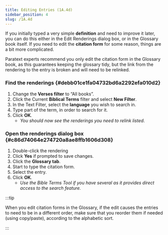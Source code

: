 ```yaml
---
title: Editing Entries (1A.4d)
sidebar_position: 4
slug: /1A.4d
---
```




If you initially typed a very simple **definition** and need to improve it later, you can do this either in the Edit Renderings dialog box, or in the Glossary book itself. If you need to edit the **citation form** for some reason, things are a bit more complicated.


Paratext experts recommend you only edit the citation form in the Glossary book, as this guarantees keeping the glossary tidy, but the link from the rendering to the entry is broken and will need to be relinked.


### Find the renderings[](https://manual.paratext.org/Video-summaries/Stage-1/Additional/1A.4d#find-the-renderings) {#debb01ce1fa04732bd6a2292efa010d2}

1. Change the **Verses filter** to “All books”.
1. Click the Current **Biblical Terms** filter and select **New Filter**.
1. In the Text Filter, select the **language** you wish to search in.
1. Type part of the term, in order to search for it.
1. Click **OK**.
	- _You should now see the renderings you need to relink listed_.

### Open the renderings dialog box[](https://manual.paratext.org/Video-summaries/Stage-1/Additional/1A.4d#open-the-renderings-dialog-box) {#c86d74064e274720a8ae8ffb1606d308}

1. Double-click the rendering
1. Click **Yes** if prompted to save changes.
1. Click the **Glossary tab**.
1. Start to type the citation form.
1. Select the entry.
1. Click **OK**.
	- _Use the Bible Terms Tool if you have several as it provides direct access to the search feature._

:::tip

When you edit citation forms in the Glossary, if the edit causes the entries to need to be in a different order, make sure that you reorder them if needed (using copy/paste), according to the alphabetic sort.

:::



